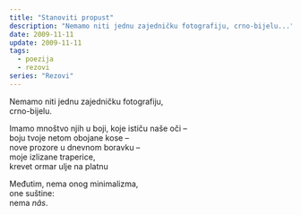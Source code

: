 ```yaml
---
title: "Stanoviti propust"
description: "Nemamo niti jednu zajedničku fotografiju, crno-bijelu..."
date: 2009-11-11
update: 2009-11-11
tags:
  - poezija
  - rezovi
series: "Rezovi"
---
```


Nemamo niti jednu zajedničku fotografiju,  
crno-bijelu.

Imamo mnoštvo njih u boji, koje ističu naše oči –  
boju tvoje netom obojane kose –  
nove prozore u dnevnom boravku –  
moje izlizane traperice,  
krevet ormar ulje na platnu

Međutim, nema onog minimalizma,  
one suštine:  
nema _nâs_.
